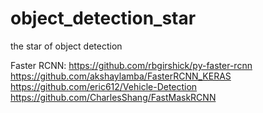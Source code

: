 # object_detection_star
the star of object detection

Faster RCNN: 
https://github.com/rbgirshick/py-faster-rcnn
https://github.com/akshaylamba/FasterRCNN_KERAS
https://github.com/eric612/Vehicle-Detection
https://github.com/CharlesShang/FastMaskRCNN

